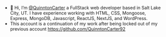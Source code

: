 - 👋 Hi, I’m [@QuinntonCarter](https://www.linkedin.com/in/quinntoncarter) a FullStack web developer based in Salt Lake City, UT. I have experience working with HTML, CSS, Mongoose, Express, MongoDB, Javascript, ReactJS, NextJS, and WordPress.
- This account is a continuation of my work after being locked out of my previous account https://github.com/QuinntonCarter92
